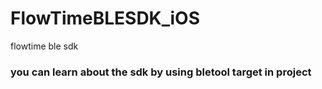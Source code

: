 # FlowTimeBLESDK_iOS
flowtime ble sdk

### you can learn about the sdk by using bletool target in project
